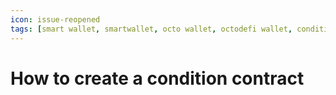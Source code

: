 ```yaml
---
icon: issue-reopened
tags: [smart wallet, smartwallet, octo wallet, octodefi wallet, condition]
---
```


# How to create a condition contract
